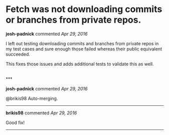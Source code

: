 # Fetch was not downloading commits or branches from private repos.

**josh-padnick** commented *Apr 29, 2016*

I left out testing downloading commits and branches from private repos in my test cases and sure enough those failed whereas their public equivalent succeeded.

This fixes those issues and adds additional tests to validate this as well.

<br />
***


**josh-padnick** commented *Apr 29, 2016*

@brikis98 Auto-merging.

***

**brikis98** commented *Apr 29, 2016*

Good fix!

***

